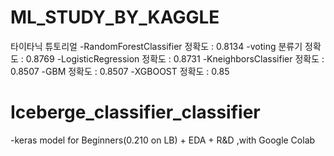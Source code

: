 # ML_STUDY_BY_KAGGLE
타이타닉 튜토리얼
-RandomForestClassifier  정확도 : 0.8134
-voting 분류기 정확도 :  0.8769
-LogisticRegression 정확도 : 0.8731
-KneighborsClassifier 정확도 : 0.8507
-GBM 정확도 : 0.8507
-XGBOOST 정확도 : 0.85

# Iceberge_classifier_classifier
-keras model for Beginners(0.210 on LB) + EDA + R&D ,with Google Colab
